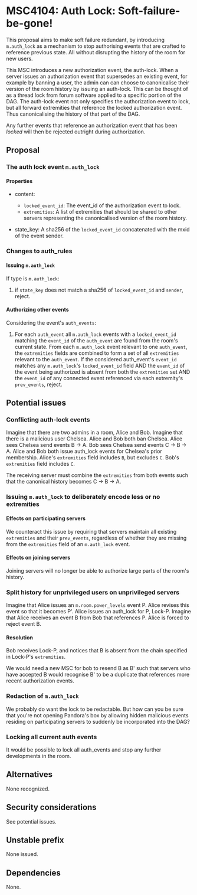 # MSC4104: Auth Lock: Soft-failure-be-gone!

This proposal aims to make soft failure redundant, by introducing
`m.auth_lock` as a mechanism to stop authorising events that are
crafted to reference previous state. All without disrupting the
history of the room for new users.

This MSC introduces a new authorization event, the auth-lock.
When a server issues an authorization event that supersedes an existing
event, for example by banning a user, the admin can can choose to
canonicalise their version of the room history by issuing an auth-lock.
This can be thought of as a thread lock from forum software applied
to a specific portion of the DAG. The auth-lock event not only
specifies the authorization event to lock, but all forward
extremities that reference the locked authorization event. Thus
canonicalising the history of that part of the DAG.

Any further events that reference an authorization event that has been
*locked* will then be rejected outright during authorization.

## Proposal

### The auth lock event `m.auth_lock`

#### Properties
- content:
  + `locked_event_id`: The event_id of the authorization event to lock.
  + `extremities`: A list of extremities that should be shared to other
   servers representing the canonicalised version of the room history.

- state_key: A sha256 of the `locked_event_id` concatenated with the
  mxid of the event sender.

### Changes to auth_rules

#### Issuing `m.auth_lock`

If type is `m.auth_lock`:
  1. if `state_key` does not match a sha256 of `locked_event_id` and
     `sender`, reject.

#### Authorizing other events

Considering the event's `auth_events`:
  1. For each `auth_event` all `m.auth_lock` events with a
     `locked_event_id` matching the `event_id` of the `auth_event`
     are found from the room's current state.
     From each `m.auth_lock` event relevant to one `auth_event`, the
     `extremities` fields are combined to form a set of all `extremities`
     relevant to the `auth_event`.
     If the considered auth_event's `event_id` matches any
     `m.auth_lock`'s `locked_event_id` field AND the `event_id` of the
     event being authorized is absent from both the `extremities` set
     AND the `event_id` of any connected event referenced via each
     extremity's `prev_events`, reject.

## Potential issues

### Conflicting auth-lock events

Imagine that there are two admins in a room, Alice and Bob.
Imagine that there is a malicious user Chelsea.
Alice and Bob both ban Chelsea.
Alice sees Chelsea send events B -> A.
Bob sees Chelsea send events C -> B -> A.
Alice and Bob both issue auth_lock events for Chelsea's prior membership.
Alice's `extremities` field includes `B`, but excludes `C`.
Bob's `extremities` field includes `C`.

The receiving server must combine the `extremities` from both events
such that the canonical history becomes C -> B -> A.

### Issuing `m.auth_lock` to deliberately encode less or no extremities

#### Effects on participating servers 

We counteract this issue by requiring that servers maintain all
existing `extremities` and their `prev_events`, regardless of
whether they are missing from the `extremities` field of
an `m.auth_lock` event.

#### Effects on joining servers

Joining servers will no longer be able to authorize large parts of the
room's history.

### Split history for unprivileged users on unprivileged servers

Imagine that Alice issues an `m.room.power_levels` event P.
Alice revises this event so that it becomes P'.
Alice issues an auth_lock for P, Lock-P.
Imagine that Alice receives an event B from Bob that references P.
Alice is forced to reject event B.

#### Resolution

Bob receives Lock-P, and notices that B is absent from the chain
specified in Lock-P's `extremities`.

We would need a new MSC for bob to resend B as B' such that servers who
have accepted B would recognise B' to be a duplicate that references
more recent authorization events.

### Redaction of `m.auth_lock`

We probably do want the lock to be redactable.
But how can you be sure that you're not opening Pandora's box by
allowing hidden malicious events residing on participating servers
to suddenly be incorporated into the DAG?

### Locking all current auth events

It would be possible to lock all auth_events and stop any further
developments in the room.

## Alternatives

None recognized.


## Security considerations

See potential issues.


## Unstable prefix

None issued.

## Dependencies

None.
